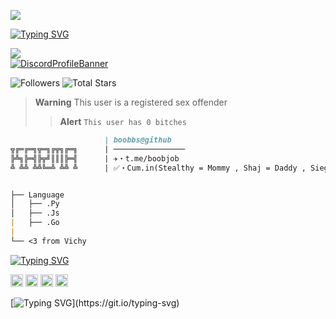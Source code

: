 <img src="https://acegif.com/wp-content/uploads/2021/4fh5wi/pepefrg-62.gif"></code></a>

[![Typing SVG](https://readme-typing-svg.herokuapp.com?font=Yellowtail&duration=4000&color=730ACD&lines=Karma)](https://git.io/typing-svg)

![](https://komarev.com/ghpvc/?username=Ratsuyo&color=blueviolet)
<br>
[![DiscordProfileBanner](https://discord.c99.nl/widget/theme-1/988831661724692521.png)](https://discord.com)

<p align="left">
  <img alt="Followers" src="https://img.shields.io/github/followers/boobbs?style=for-the-badge&logo=stylelint&color=blueviolet">
  <img alt="Total Stars" src="https://img.shields.io/github/stars/boobbs?style=for-the-badge&logo=Streamlit&color=blueviolet">
</p>

> **Warning**
> This user is a registered sex offender
> > **Alert**
> ```This user has 0 bitches```
```md
                     | boobbs@github
╦╔═╔═╗╦═╗╔╦╗╔═╗      | ────────────────
╠╩╗╠═╣╠╦╝║║║╠═╣      | ✈️・t.me/boobjob
╩ ╩╩ ╩╩╚═╩ ╩╩ ╩      | ✅・Cum.in(Stealthy = Mommy , Shaj = Daddy , Siegfried = Granny , Dreamy = sexy , Hunolog = pro haxor + pls no mad anymore at me UwU , ui = my sex slave , Rayan = stepdaddy , Gulab = stepmommy , Fabio = Sexy + Hot , Merkz = my AHDH negrou , x3 = quotable , TrixTM = blacc , itroublve = troublebouble , Trippy = my daddy , blaststar/tech_support = my idol UwU , tos nigger = my son (me proud) , bytixo = oh , ichhacke = unjailed🥳)


├── Language
│   ├── .Py
│   ├── .Js
|   ├── .Go
|
└── <3 from Vichy
```
[![Typing SVG](https://readme-typing-svg.herokuapp.com?duration=4000&color=6D67F7&background=FFFFFF00&lines=Socials)](https://git.io/typing-svg)
<p style="text-align: left;"align="left"><a href="https://discord.com/invite/CXe7A9UYcy"><code><img alt="DMDGO's Server" height="20" src="https://www.naperville203.org/cms/lib/IL01904881/Centricity/Domain/1712/discord_metro_icon_by_destuert_dbtif5j-fullview.jpg"></code></a> <a href="https://www.instagram.com/struukzwashere/"><code><img alt="Memeoverdose's Instagram" height="20" src="https://leesbevorderingindeklas.nl/wp-content/uploads/2020/11/Instagram-logo.png"></code></a> <a href="https://discord.gg/J3tfPjpfnc"><code><img alt="7teen's Server" height="20" src="https://cdn.discordapp.com/avatars/982690490182946926/8418296a9209f22693cc1788a17076c5.png?size=1024"></code></a> <a href="https://t.me/riphoes"><code><img alt="Struukz's Telegram" height="20" src="https://c.tenor.com/QPDizCpJetAAAAAj/%D1%82%D0%B5%D0%BB%D0%B5%D0%B3%D1%80%D0%B0%D0%BC-%D1%81%D0%BE%D0%BE%D0%B1%D1%89%D0%B5%D0%BD%D0%B8%D0%B5.png"></code></a></p>

[![Typing SVG](https://readme-typing-svg.herokuapp.com?duration=2100&color=F7C433&lines=Have+something+to+say%3F;Without..;genuine+legally+accepted+proof%3F;Talk+to+my+dick.)](https://git.io/typing-svg)
